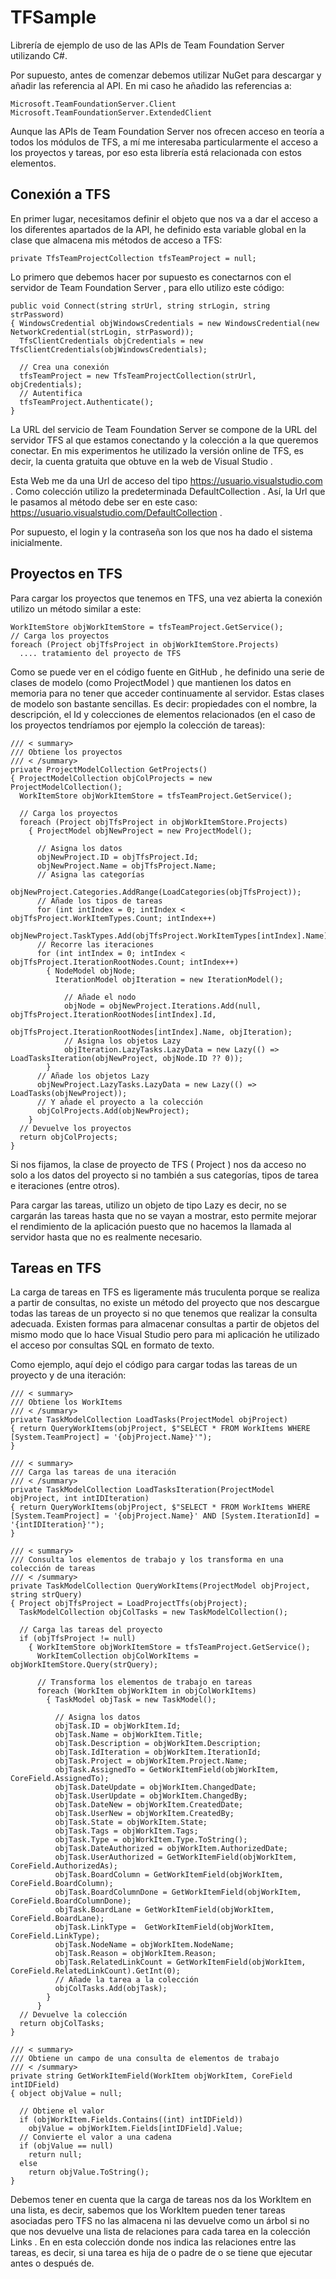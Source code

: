 # TFSample
Librería de ejemplo de uso de las APIs de Team Foundation Server utilizando C#.

Por supuesto, antes de comenzar debemos utilizar NuGet para descargar y añadir las referencia al API. En mi caso he añadido las referencias a:

    Microsoft.TeamFoundationServer.Client
    Microsoft.TeamFoundationServer.ExtendedClient

Aunque las APIs de Team Foundation Server nos ofrecen acceso en teoría a todos los módulos de TFS, a mí me interesaba particularmente el acceso a los proyectos y tareas, por eso esta librería está relacionada con estos elementos.

## Conexión a TFS
En primer lugar, necesitamos definir el objeto que nos va a dar el acceso a los diferentes apartados de la API, he definido esta variable global en la clase que almacena mis métodos de acceso a TFS:

	
    private TfsTeamProjectCollection tfsTeamProject = null;
	
Lo primero que debemos hacer por supuesto es conectarnos con el servidor de Team Foundation Server , para ello utilizo este código:

	
    public void Connect(string strUrl, string strLogin, string strPassword)
    { WindowsCredential objWindowsCredentials = new WindowsCredential(new NetworkCredential(strLogin, strPasword));
      TfsClientCredentials objCredentials = new TfsClientCredentials(objWindowsCredentials);
    
      // Crea una conexión
      tfsTeamProject = new TfsTeamProjectCollection(strUrl, objCredentials);
      // Autentifica
      tfsTeamProject.Authenticate();
    }
	
La URL del servicio de Team Foundation Server se compone de la URL del servidor TFS al que estamos conectando y la colección a la que queremos conectar. En mis experimentos he utilizado la versión online de TFS, es decir, la cuenta gratuita que obtuve en la web de Visual Studio .

Esta Web me da una Url de acceso del tipo https://usuario.visualstudio.com . Como colección utilizo la predeterminada DefaultCollection . Así, la Url que le pasamos al método debe ser en este caso: https://usuario.visualstudio.com/DefaultCollection .

Por supuesto, el login y la contraseña son los que nos ha dado el sistema inicialmente.

## Proyectos en TFS
Para cargar los proyectos que tenemos en TFS, una vez abierta la conexión utilizo un método similar a este:

	
    WorkItemStore objWorkItemStore = tfsTeamProject.GetService();
    // Carga los proyectos
    foreach (Project objTfsProject in objWorkItemStore.Projects)
      .... tratamiento del proyecto de TFS
	
Como se puede ver en el código fuente en GitHub , he definido una serie de clases de modelo (como ProjectModel ) que mantienen los datos en memoria para no tener que acceder continuamente al servidor. Estas clases de modelo son bastante sencillas. Es decir: propiedades con el nombre, la descripción, el Id y colecciones de elementos relacionados (en el caso de los proyectos tendríamos por ejemplo la colección de tareas):

	
    /// < summary>
    ///	Obtiene los proyectos
    /// < /summary>
    private ProjectModelCollection GetProjects()
    { ProjectModelCollection objColProjects = new ProjectModelCollection();
      WorkItemStore objWorkItemStore = tfsTeamProject.GetService();
    
      // Carga los proyectos
      foreach (Project objTfsProject in objWorkItemStore.Projects)
        { ProjectModel objNewProject = new ProjectModel();
      
          // Asigna los datos
          objNewProject.ID = objTfsProject.Id;
          objNewProject.Name = objTfsProject.Name;
          // Asigna las categorías
          objNewProject.Categories.AddRange(LoadCategories(objTfsProject));
          // Añade los tipos de tareas
          for (int intIndex = 0; intIndex < objTfsProject.WorkItemTypes.Count; intIndex++)
            objNewProject.TaskTypes.Add(objTfsProject.WorkItemTypes[intIndex].Name);
          // Recorre las iteraciones
          for (int intIndex = 0; intIndex < objTfsProject.IterationRootNodes.Count; intIndex++)
            { NodeModel objNode;
              IterationModel objIteration = new IterationModel();
    
                // Añade el nodo
                objNode = objNewProject.Iterations.Add(null, objTfsProject.IterationRootNodes[intIndex].Id,
                                                       objTfsProject.IterationRootNodes[intIndex].Name, objIteration);
                // Asigna los objetos Lazy
                objIteration.LazyTasks.LazyData = new Lazy(() => LoadTasksIteration(objNewProject, objNode.ID ?? 0));
            }
          // Añade los objetos Lazy
          objNewProject.LazyTasks.LazyData = new Lazy(() => LoadTasks(objNewProject));
          // Y añade el proyecto a la colección
          objColProjects.Add(objNewProject);
        }
      // Devuelve los proyectos
      return objColProjects;
    }
	
Si nos fijamos, la clase de proyecto de TFS ( Project ) nos da acceso no solo a los datos del proyecto si no también a sus categorías, tipos de tarea e iteraciones (entre otros).

Para cargar las tareas, utilizo un objeto de tipo Lazy es decir, no se cargarán las tareas hasta que no se vayan a mostrar, esto permite mejorar el rendimiento de la aplicación puesto que no hacemos la llamada al servidor hasta que no es realmente necesario.

## Tareas en TFS
La carga de tareas en TFS es ligeramente más truculenta porque se realiza a partir de consultas, no existe un método del proyecto que nos descargue todas las tareas de un proyecto si no que tenemos que realizar la consulta adecuada. Existen formas para almacenar consultas a partir de objetos del mismo modo que lo hace Visual Studio pero para mi aplicación he utilizado el acceso por consultas SQL en formato de texto.

Como ejemplo, aquí dejo el código para cargar todas las tareas de un proyecto y de una iteración:

	
    /// < summary>
    ///	Obtiene los WorkItems
    /// < /summary>
    private TaskModelCollection LoadTasks(ProjectModel objProject)
    { return QueryWorkItems(objProject, $"SELECT * FROM WorkItems WHERE [System.TeamProject] = '{objProject.Name}'");
    }
    
    /// < summary>
    ///	Carga las tareas de una iteración
    /// < /summary>
    private TaskModelCollection LoadTasksIteration(ProjectModel objProject, int intIDIteration)
    { return QueryWorkItems(objProject, $"SELECT * FROM WorkItems WHERE [System.TeamProject] = '{objProject.Name}' AND [System.IterationId] = '{intIDIteration}'");
    }
    
    /// < summary>
    ///	Consulta los elementos de trabajo y los transforma en una colección de tareas
    /// < /summary>
    private TaskModelCollection QueryWorkItems(ProjectModel objProject, string strQuery)
    { Project objTfsProject = LoadProjectTfs(objProject);
      TaskModelCollection objColTasks = new TaskModelCollection();
    
      // Carga las tareas del proyecto
      if (objTfsProject != null)
        { WorkItemStore objWorkItemStore = tfsTeamProject.GetService();
          WorkItemCollection objColWorkItems = objWorkItemStore.Query(strQuery);
    
          // Transforma los elementos de trabajo en tareas
          foreach (WorkItem objWorkItem in objColWorkItems)
            { TaskModel objTask = new TaskModel();
    
              // Asigna los datos
              objTask.ID = objWorkItem.Id;
              objTask.Name = objWorkItem.Title;
              objTask.Description = objWorkItem.Description;
              objTask.IdIteration = objWorkItem.IterationId;
              objTask.Project = objWorkItem.Project.Name;
              objTask.AssignedTo = GetWorkItemField(objWorkItem, CoreField.AssignedTo);
              objTask.DateUpdate = objWorkItem.ChangedDate;
              objTask.UserUpdate = objWorkItem.ChangedBy;
              objTask.DateNew = objWorkItem.CreatedDate;
              objTask.UserNew = objWorkItem.CreatedBy;
              objTask.State = objWorkItem.State;
              objTask.Tags = objWorkItem.Tags;
              objTask.Type = objWorkItem.Type.ToString();
              objTask.DateAuthorized = objWorkItem.AuthorizedDate;
              objTask.UserAuthorized = GetWorkItemField(objWorkItem, CoreField.AuthorizedAs);
              objTask.BoardColumn = GetWorkItemField(objWorkItem, CoreField.BoardColumn);
              objTask.BoardColumnDone = GetWorkItemField(objWorkItem, CoreField.BoardColumnDone);
              objTask.BoardLane = GetWorkItemField(objWorkItem, CoreField.BoardLane);
              objTask.LinkType =  GetWorkItemField(objWorkItem, CoreField.LinkType);
              objTask.NodeName = objWorkItem.NodeName;
              objTask.Reason = objWorkItem.Reason;
              objTask.RelatedLinkCount = GetWorkItemField(objWorkItem, CoreField.RelatedLinkCount).GetInt(0);
              // Añade la tarea a la colección
              objColTasks.Add(objTask);
            }
          }
      // Devuelve la colección
      return objColTasks;
    }
    
    /// < summary>
    ///	Obtiene un campo de una consulta de elementos de trabajo
    /// < /summary>
    private string GetWorkItemField(WorkItem objWorkItem, CoreField intIDField)
    { object objValue = null;
    
      // Obtiene el valor
      if (objWorkItem.Fields.Contains((int) intIDField))
        objValue = objWorkItem.Fields[intIDField].Value;
      // Convierte el valor a una cadena
      if (objValue == null)
        return null;
      else
        return objValue.ToString();
    }
	
Debemos tener en cuenta que la carga de tareas nos da los WorkItem en una lista, es decir, sabemos que los WorkItem pueden tener tareas asociadas pero TFS no las almacena ni las devuelve como un árbol si no que nos devuelve una lista de relaciones para cada tarea en la colección Links . En en esta colección donde nos indica las relaciones entre las tareas, es decir, si una tarea es hija de o padre de o se tiene que ejecutar antes o después de.
